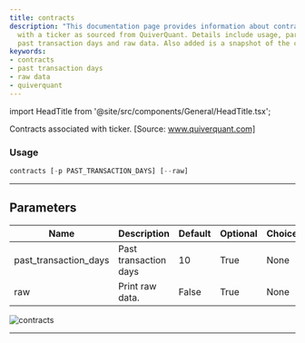 ```yaml
---
title: contracts
description: "This documentation page provides information about contracts associated"
  with a ticker as sourced from QuiverQuant. Details include usage, parameters like
  past transaction days and raw data. Also added is a snapshot of the contracts interface.
keywords:
- contracts
- past transaction days
- raw data
- quiverquant
---
```


import HeadTitle from '@site/src/components/General/HeadTitle.tsx';

<HeadTitle title="stocks/gov/contracts - Reference | OpenBB Terminal Docs" />

Contracts associated with ticker. [Source: www.quiverquant.com]

### Usage

```python
contracts [-p PAST_TRANSACTION_DAYS] [--raw]
```

---

## Parameters

| Name | Description | Default | Optional | Choices |
| ---- | ----------- | ------- | -------- | ------- |
| past_transaction_days | Past transaction days | 10 | True | None |
| raw | Print raw data. | False | True | None |

![contracts](https://user-images.githubusercontent.com/46355364/154263066-0ff61349-4fe5-4eac-9e60-23fa075a9e9f.png)

---
